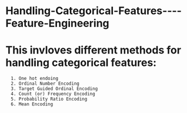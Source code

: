 # Handling-Categorical-Features----Feature-Engineering

# This invloves different methods for handling categorical features:
      1. One hot endoing
      2. Ordinal Number Encoding
      3. Target Guided Ordinal Encoding
      4. Count (or) Frequency Encoding
      5. Probability Ratio Encoding
      6. Mean Encoding
      
